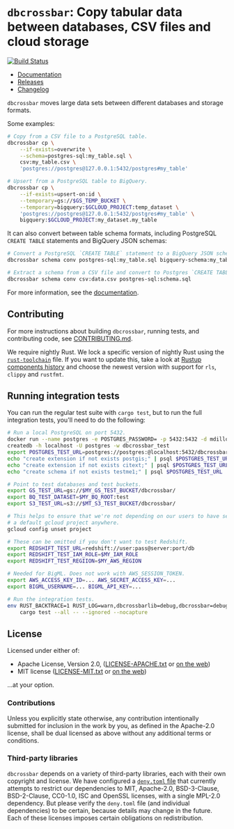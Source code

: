 # `dbcrossbar`: Copy tabular data between databases, CSV files and cloud storage

[![Build Status](https://travis-ci.org/dbcrossbar/dbcrossbar.svg)](https://travis-ci.org/dbcrossbar/dbcrossbar)

- [Documentation][docs]
- [Releases][releases]
- [Changelog](./CHANGELOG.md)

[docs]: https://www.dbcrossbar.org/
[releases]: https://github.com/dbcrossbar/dbcrossbar/releases

`dbcrossbar` moves large data sets between different databases and storage formats.

Some examples:

```sh
# Copy from a CSV file to a PostgreSQL table.
dbcrossbar cp \
    --if-exists=overwrite \
    --schema=postgres-sql:my_table.sql \
    csv:my_table.csv \
    'postgres://postgres@127.0.0.1:5432/postgres#my_table'

# Upsert from a PostgreSQL table to BigQuery.
dbcrossbar cp \
    --if-exists=upsert-on:id \
    --temporary=gs://$GS_TEMP_BUCKET \
    --temporary=bigquery:$GCLOUD_PROJECT:temp_dataset \
    'postgres://postgres@127.0.0.1:5432/postgres#my_table' \
    bigquery:$GCLOUD_PROJECT:my_dataset.my_table
```

It can also convert between table schema formats, including PostgreSQL `CREATE TABLE` statements and BigQuery JSON schemas:

```sh
# Convert a PostgreSQL `CREATE TABLE` statement to a BigQuery JSON schema.
dbcrossbar schema conv postgres-sql:my_table.sql bigquery-schema:my_table.json

# Extract a schema from a CSV file and convert to Postgres `CREATE TABLE`.
dbcrossbar schema conv csv:data.csv postgres-sql:schema.sql
```

For more information, see the [documentation][docs].

## Contributing

For more instructions about building `dbcrossbar`, running tests, and contributing code, see [CONTRIBUTING.md](./CONTRIBUTING.md).

We require nightly Rust. We lock a specific version of nightly Rust using the [`rust-toolchain`](./rust-toolchain) file. If you want to update this, take a look at [Rustup components history](https://mexus.github.io/rustup-components-history/) and choose the newest version with support for `rls`, `clippy` and `rustfmt`.

## Running integration tests

You can run the regular test suite with `cargo test`, but to run the full integration tests, you'll need to do the following:

```sh
# Run a local PostgreSQL on port 5432.
docker run --name postgres -e POSTGRES_PASSWORD= -p 5432:5432 -d mdillon/postgis
createdb -h localhost -U postgres -w dbcrossbar_test
export POSTGRES_TEST_URL=postgres://postgres:@localhost:5432/dbcrossbar_test
echo "create extension if not exists postgis;" | psql $POSTGRES_TEST_URL
echo "create extension if not exists citext;" | psql $POSTGRES_TEST_URL
echo "create schema if not exists testme1;" | psql $POSTGRES_TEST_URL

# Point to test databases and test buckets.
export GS_TEST_URL=gs://$MY_GS_TEST_BUCKET/dbcrossbar/
export BQ_TEST_DATASET=$MY_BQ_ROOT:test
export S3_TEST_URL=s3://$MT_S3_TEST_BUCKET/dbcrossbar/

# This helps to ensure that we're not depending on our users to have set
# a default gcloud project anywhere.
gcloud config unset project

# These can be omitted if you don't want to test Redshift.
export REDSHIFT_TEST_URL=redshift://user:pass@server:port/db
export REDSHIFT_TEST_IAM_ROLE=$MY_IAM_ROLE
export REDSHIFT_TEST_REGIION=$MY_AWS_REGION

# Needed for BigML. Does not work with AWS_SESSION_TOKEN.
export AWS_ACCESS_KEY_ID=... AWS_SECRET_ACCESS_KEY=...
export BIGML_USERNAME=... BIGML_API_KEY=...

# Run the integration tests.
env RUST_BACKTRACE=1 RUST_LOG=warn,dbcrossbarlib=debug,dbcrossbar=debug \
    cargo test --all -- --ignored --nocapture
```

## License

Licensed under either of:

- Apache License, Version 2.0, ([LICENSE-APACHE.txt](./LICENSE-APACHE.txt) or [on the web](http://www.apache.org/licenses/LICENSE-2.0))
- MIT license ([LICENSE-MIT.txt](./LICENSE-MIT.txt) or [on the web](http://opensource.org/licenses/MIT))

...at your option.

### Contributions

Unless you explicitly state otherwise, any contribution intentionally submitted for inclusion in the work by you, as defined in the Apache-2.0 license, shall be dual licensed as above without any additional terms or conditions.

### Third-party libraries

`dbcrossbar` depends on a variety of third-party libraries, each with their own copyright and license. We have configured a [`deny.toml` file](./deny.toml) that currently attempts to restrict our dependencies to MIT, Apache-2.0, BSD-3-Clause, BSD-2-Clause, CC0-1.0, ISC and OpenSSL licenses, with a single MPL-2.0 dependency. But please verify the `deny.toml` file (and individual dependencies) to be certain, because details may change in the future. Each of these licenses imposes certain obligations on redistribution.

